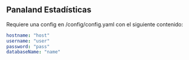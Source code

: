 Panaland Estadísticas
-

Requiere una config en /config/config.yaml con el siguiente contenido:

```yaml
hostname: "host"
username: "user"
password: "pass"
databaseName: "name"
```
